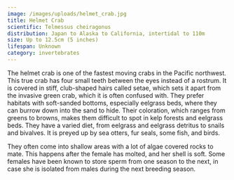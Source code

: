 ```yaml
---
image: /images/uploads/helmet_crab.jpg
title: Helmet Crab
scientific: Telmessus cheiragonus
distribution: Japan to Alaska to California, intertidal to 110m
size: Up to 12.5cm (5 inches)
lifespan: Unknown
category: invertebrates
---
```


The helmet crab is one of the fastest moving crabs in the Pacific northwest. This true crab has four small teeth between the eyes instead of a rostrum. It is covered in stiff, club-shaped hairs called setae, which sets it apart from the invasive green crab, which it is often confused with. They prefer habitats with soft-sanded bottoms, especially eelgrass beds, where they can burrow down into the sand to hide. Their coloration, which ranges from greens to browns, makes them difficult to spot in kelp forests and eelgrass beds. They have a varied diet, from eelgrass and eelgrass detritus to snails and bivalves. It is preyed up by sea otters, fur seals, some fish, and birds.

They often come into shallow areas with a lot of algae covered rocks to mate. This happens after the female has molted, and her shell is soft. Some females have been known to store sperm from one season to the next, in case she is isolated from males during the next breeding season.